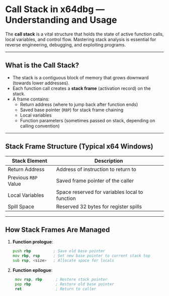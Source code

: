 # Call Stack in x64dbg — Understanding and Usage

The **call stack** is a vital structure that holds the state of active function calls, local variables, and control flow. Mastering stack analysis is essential for reverse engineering, debugging, and exploiting programs.

---

## What is the Call Stack?

- The stack is a contiguous block of memory that grows downward (towards lower addresses).
- Each function call creates a **stack frame** (activation record) on the stack.
- A frame contains:
  - Return address (where to jump back after function ends)
  - Saved base pointer (`RBP`) for stack frame chaining
  - Local variables
  - Function parameters (sometimes passed on stack, depending on calling convention)

---

## Stack Frame Structure (Typical x64 Windows)

| Stack Element         | Description                                    |
| --------------------- | ----------------------------------------------|
| Return Address        | Address of instruction to return to           |
| Previous `RBP` Value  | Saved frame pointer of the caller              |
| Local Variables       | Space reserved for variables local to function |
| Spill Space           | Reserved 32 bytes for register spills          |

---

## How Stack Frames Are Managed

1. **Function prologue**:
   ```asm
   push rbp          ; Save old base pointer
   mov rbp, rsp      ; Set new base pointer to current stack top
   sub rsp, <size>   ; Allocate space for locals


2. **Function epilogue**:
   ```asm
    mov rsp, rbp      ; Restore stack pointer
    pop rbp           ; Restore old base pointer
    ret               ; Return to caller
